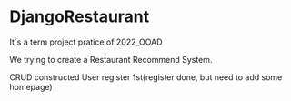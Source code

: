 # DjangoRestaurant

It`s a term project pratice of 2022_OOAD

We trying to create a Restaurant Recommend System.

CRUD constructed
User register 1st(register done, but need to add some homepage)